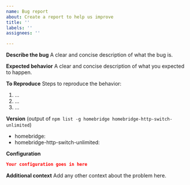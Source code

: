```yaml
---
name: Bug report
about: Create a report to help us improve
title: ''
labels: ''
assignees: ''

---
```


**Describe the bug**
A clear and concise description of what the bug is.

**Expected behavior**
A clear and concise description of what you expected to happen.

**To Reproduce**
Steps to reproduce the behavior:
1. ...
2. ...
3. ...

**Version** (output of `npm list -g homebridge homebridge-http-switch-unlimited`)
 - homebridge: 
 - homebridge-http-switch-unlimited: 

**Configuration**
```json
Your configuration goes in here
```

**Additional context**
Add any other context about the problem here.
